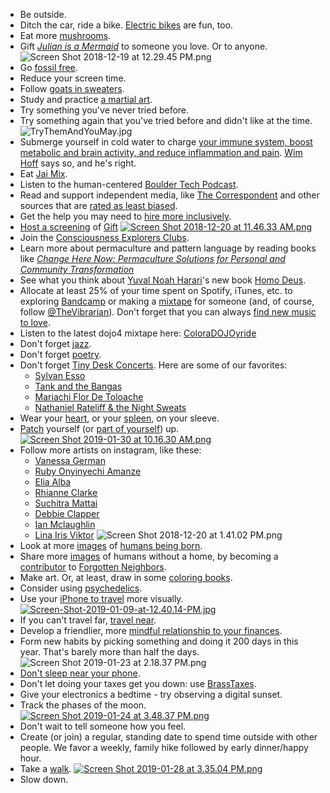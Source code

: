 * Be outside.
* Ditch the car, ride a bike. [Electric bikes](https://www.radpowerbikes.com/) are fun, too. 
* Eat more [mushrooms](https://fungi.com/). 
* Gift [*Julian is a Mermaid*](https://jesslove.format.com/julian-is-a-mermaid) to someone you love. Or to anyone.
![Screen Shot 2018-12-19 at 12.29.45 PM.png](assets/b.png)
* Go [fossil free](https://gofossilfree.org/).
* Reduce your screen time. 
* Follow [goats in sweaters](https://www.instagram.com/sweateredgoats/). 
* Study and practice [a martial art](https://www.4ringstactical.com/).
* Try something you've never tried before. 
* Try something again that you've tried before and didn't like at the time.
![TryThemAndYouMay.jpg](assets/c.jpeg) 
* Submerge yourself in cold water to charge [your immune system, boost metabolic and brain activity, and reduce inflammation and pain](https://www.wimhofmethod.com/science). [Wim Hoff](https://www.youtube.com/watch?v=VaMjhwFE1Zw) says so, and he's right.  
* Eat [Jai Mix](http://jaimix.com/).
* Listen to the human-centered [Boulder Tech Podcast](http://bouldertechpodcast.com/).
* Read and support independent media, like [The Correspondent](https://thecorrespondent.com/) and other sources that are [rated as least biased](https://mediabiasfactcheck.com/center/).
* Get the help you may need to [hire more inclusively](https://hirediversity.us/). 
* [Host a screening](http://www.giftitforwardproject.com/screenings/) of [Gift](http://www.giftitforwardproject.com/the-film/)
[![Screen Shot 2018-12-20 at 11.46.33 AM.png](assets/d.png) ](http://www.giftitforwardproject.com/trailer/)
* Join the [Consciousness Explorers Clubs](http://cecmeditate.com/).
* Learn more about permaculture and pattern language by reading books like [*Change Here Now: Permaculture Solutions for Personal and Community Transformation*](https://www.amazon.com/Change-Here-Now-Permaculture-Transformation/dp/1623170648) 
* See what you think about [Yuval Noah Harari](https://www.youtube.com/watch?v=JJ1yS9JIJKs)'s new book [Homo Deus](https://www.ynharari.com/book/homo-deus/).
* Allocate at least 25% of your time spent on Spotify, iTunes, etc. to exploring [Bandcamp](https://bandcamp.com/) or making a [mixtape](https://www.mixcloud.com/TheVibrarian/dancing-about-architecture-ignite-boulder-37-mixtape/) for someone (and, of course, follow [@TheVibrarian](https://twitter.com/thevibrarian)). Don't forget that you can always [find new music to love](https://www.youtube.com/watch?v=vXqkhK3lXhA).
* Listen to the latest dojo4 mixtape here: [ColoraDOJOyride](bit.ly/coloradojoyride)
* Don't forget [jazz](https://g.co/kgs/Vki1FV).
* Don't forget [poetry](https://g.co/kgs/zHQvZB).
* Don't forget [Tiny Desk Concerts](https://www.npr.org/series/tiny-desk-concerts/). Here are some of our favorites:
   - [Sylvan Esso](https://www.youtube.com/watch?v=mhyD2qchkEw)
   - [Tank and the Bangas](https://www.youtube.com/watch?v=QKzobTCIRDw&t=1213s)
   - [Mariachi Flor De Toloache](https://www.youtube.com/watch?v=-rl26QKPHtE)
   - [Nathaniel Rateliff & the Night Sweats](https://www.youtube.com/watch?v=8KUV2TFTpGo)
* Wear your [heart](http://), or your [spleen](https://iheartguts.com/collections/buttons-pins/products/spleen-lapel-pin), on your sleeve.
* [Patch](https://microcosmpublishing.com/catalog/patches) yourself (or [part of yourself](https://iheartguts.com/collections/buttons-pins/products/vadge-of-honor-patch)) up.
[![Screen Shot 2019-01-30 at 10.16.30 AM.png](assets/e.png) ](https://iheartguts.com/collections/buttons-pins/products/ova-achiever-patch) 
* Follow more artists on instagram, like these:
   - [Vanessa German](https://www.instagram.com/vanessalgerman/)
   - [Ruby Onyinyechi Amanze](https://www.instagram.com/ruby_onyinyechi_amanze/)
   - [Elia Alba](https://www.instagram.com/asahinyc/)
   - [Rhianne Clarke](https://www.instagram.com/rhianneclarke/)
   - [Suchitra Mattai](https://www.instagram.com/suchitramattaiart/)
   - [Debbie Clapper](https://www.instagram.com/gneural/)
   - [Ian Mclaughlin](https://www.instagram.com/ianmclaughlin/)
   - [Lina Iris Viktor](https://www.instagram.com/linairisviktor/)
![Screen Shot 2018-12-20 at 1.41.02 PM.png](assets/f.png) 
* Look at more [images](https://mymodernmet.com/iapbp-birth-photography-contest-2018/) of [humans being born](https://www.birthbecomeshercontest.com/image-contest-2018/). 
* Share more [images](https://www.instagram.com/forgottenneighbors/) of humans without a home, by becoming a [contributor](https://forgottenneighbors.typeform.com/to/KlpI6F) to [Forgotten Neighbors](https://www.forgotten-neighbors.com/). 
* Make art. Or, at least, draw in some [coloring books](https://microcosmpublishing.com/catalog/books?subject=coloring_books&mm=or&pg=1#subjects=).
* Consider using [psychedelics](https://www.scientificamerican.com/article/scientists-are-starting-to-test-claims-about-microdosing/).  
* Use your [iPhone to travel](https://aconica.com/) more visually. 
[![Screen-Shot-2019-01-09-at-12.40.14-PM.jpg](assets/g.jpeg) ](https://aconica.com/travel/cuba/)  
* If you can't travel far, [travel near](http://www.globalgadding.com/travel-locally/). 
* Develop a friendlier, more [mindful relationship to your finances](https://www.highlanderwealth.com/mindful-finance-blog/). 
* Form new habits by picking something and doing it 200 days in this year.  That's barely more than half the days.
![Screen Shot 2019-01-23 at 2.18.37 PM.png](assets/h.png) 
* [Don't sleep near your phone](https://www.vox.com/2018/7/16/17067214/cellphone-cancer-5g-evidence-studies). 
* Don't let doing your taxes get you down: use [BrassTaxes](https://brasstaxes.com/).
* Give your electronics a bedtime - try observing a digital sunset. 
* Track the phases of the moon.
[![Screen Shot 2019-01-24 at 3.48.37 PM.png](assets/i.png) ](https://bisonbookbinding.com/products/2019-moon-phase-calendar)
* Don't wait to tell someone how you feel. 
* Create (or join) a regular, standing date to spend time outside with other people. We favor a weekly, family hike followed by early dinner/happy hour.
* Take a [walk](https://www.thehikinglife.com/2018/01/wanderlust-hiking-on-legendary-trails/).
[![Screen Shot 2019-01-28 at 3.35.04 PM.png](assets/j.png)](https://us.gestalten.com/products/wanderlust) 
* Slow down.



